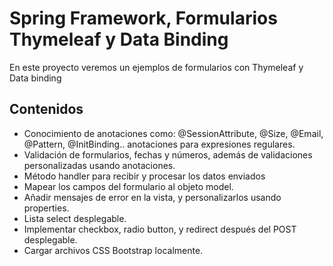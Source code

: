 # Spring Framework, Formularios Thymeleaf y Data Binding

En este proyecto veremos un ejemplos de formularios con Thymeleaf y Data binding

## Contenidos

- Conocimiento de anotaciones como: @SessionAttribute, @Size, @Email, @Pattern, @InitBinding.. anotaciones para expresiones regulares.
- Validación de formularios, fechas y números, además de validaciones personalizadas usando anotaciones.
- Método handler para recibir y procesar los datos enviados
- Mapear los campos del formulario al objeto model.
- Añadir mensajes de error en la vista, y personalizarlos usando properties.
- Lista select desplegable.
- Implementar checkbox, radio button, y redirect después del POST desplegable.
- Cargar archivos CSS Bootstrap localmente.